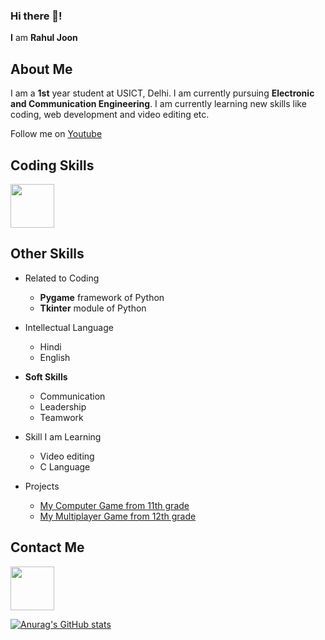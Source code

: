 ### Hi there 👋!

__I__ am **Rahul Joon**

## About Me

I am a **1st** year student at USICT, Delhi. I am currently pursuing **Electronic and Communication Engineering**. I am currently learning new skills like coding, web development and video editing etc.

Follow me on [Youtube](https://www.youtube.com/channel/UCcJqaXEl2lfWaBZ9b98YVMg)

## Coding Skills

<p>
  <img src = "https://upload.wikimedia.org/wikipedia/commons/thumb/c/c3/Python-logo-notext.svg/1200px-Python-logo-notext.svg.png" height = "70px"/>
  </p>
  
## Other Skills
- Related to Coding

   - **Pygame** framework of Python
   - **Tkinter** module of Python

- Intellectual Language
   - Hindi
   - English

- **Soft Skills**
   - Communication
   - Leadership 
   - Teamwork
- Skill I am Learning
   - Video editing
   - C Language
- Projects
   - [My Computer Game from 11th grade](https://github.com/Rahul-JOON/Lost-in-space)
   - [My Multiplayer Game from 12th grade](https://github.com/Rahul-JOON/Lost-in-space)

## Contact Me

[<img src = "https://cdn.vox-cdn.com/thumbor/8fWz6qpiMYMsZhY4vrc9Vhl5yL8=/0x110:1320x770/fit-in/1200x600/cdn.vox-cdn.com/uploads/chorus_asset/file/21939811/newgmaillogo.jpg" height = "70px"/>](https://mail.google.com/mail/u/0/#inbox)

[![Anurag's GitHub stats](https://github-readme-stats.vercel.app/api?username=Rahul-JOON)](https://github.com/anuraghazra/github-readme-stats)

   
   
<!--
**Rahul-JOON/Rahul-JOON** is a ✨ _special_ ✨ repository because its `README.md` (this file) appears on your GitHub profile.

Here are some ideas to get you started:

- 🔭 I’m currently working on ...
- 🌱 I’m currently learning ...
- 👯 I’m looking to collaborate on ...
- 🤔 I’m looking for help with ...
- 💬 Ask me about ...
- 📫 How to reach me: ...
- 😄 Pronouns: ...
- ⚡ Fun fact: ...
-->
